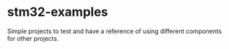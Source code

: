 # stm32-examples
Simple projects to test and have a reference of using different components for other projects.
